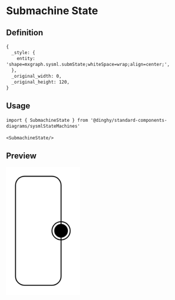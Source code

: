 # Submachine State

## Definition

```
{
  _style: { 
    entity: 'shape=mxgraph.sysml.submState;whiteSpace=wrap;align=center;',
  },
  _original_width: 0,
  _original_height: 120,
}
```

## Usage

```
import { SubmachineState } from '@dinghy/standard-components-diagrams/sysmlStateMachines'

<SubmachineState/>
```

## Preview

<img src="./submachine-state.png" width="200"/>

